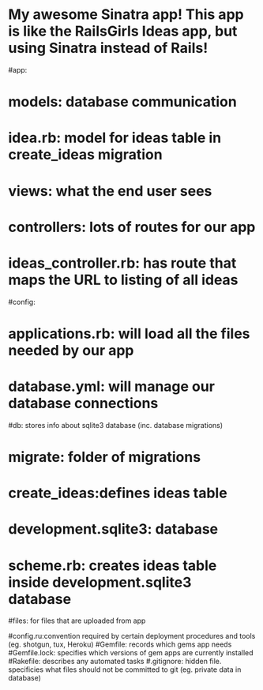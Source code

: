 # My awesome Sinatra app! This app is like the RailsGirls Ideas app, but using Sinatra instead of Rails!

#app:
# models: database communication
#         idea.rb: model for ideas table in create_ideas migration
# views: what the end user sees
# controllers: lots of routes for our app
#					ideas_controller.rb: has route that maps the URL to listing of all ideas

#config:
# applications.rb: will load all the files needed by our app
# database.yml: will manage our database connections

#db: stores info about sqlite3 database (inc. database migrations)
#	migrate: folder of migrations
#		create_ideas:defines ideas table
#	development.sqlite3: database
#	scheme.rb: creates ideas table inside development.sqlite3 database

#files: for files that are uploaded from app

#config.ru:convention required by certain deployment procedures and tools (eg. shotgun, tux, Heroku)
#Gemfile: records which gems app needs
#Gemfile.lock: specifies which versions of gem apps are currently installed
#Rakefile: describes any automated tasks
#.gitignore: hidden file. specificies what files should not be committed to git (eg. private data in database)

